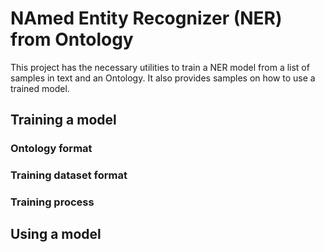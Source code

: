 # NAmed Entity Recognizer (NER) from Ontology

This project has the necessary utilities to train a NER model from a list of samples in text and an Ontology.
It also provides samples on how to use a trained model.

## Training a model

### Ontology format

### Training dataset format

### Training process

## Using a model
